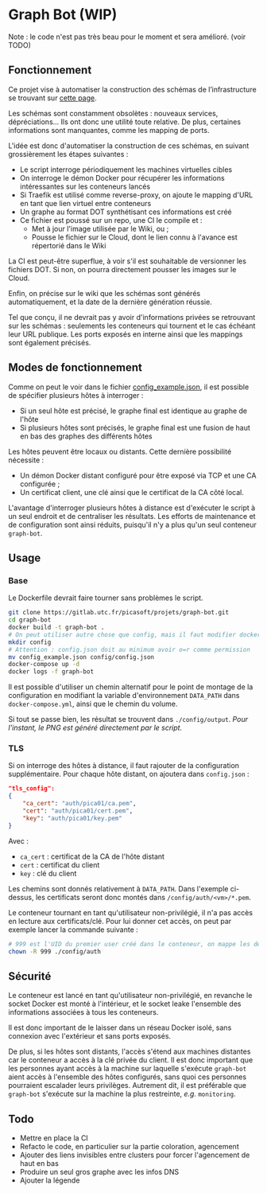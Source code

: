 # Graph Bot (WIP)

Note : le code n'est pas très beau pour le moment et sera amélioré. (voir TODO)

## Fonctionnement

Ce projet vise à automatiser la construction des schémas de l’infrastructure se trouvant sur [cette page](https://wiki.picasoft.net/doku.php?id=infrastructure:architecture_globale).

Les schémas sont constamment obsolètes : nouveaux services, dépréciations... Ils ont donc une utilité toute relative. De plus, certaines informations sont manquantes, comme les mapping de ports.

L'idée est donc d'automatiser la construction de ces schémas, en suivant grossièrement les étapes suivantes :

* Le script interroge périodiquement les machines virtuelles cibles
* On interroge le démon Docker pour récupérer les informations intéressantes sur les conteneurs lancés
* Si Traefik est utilisé comme reverse-proxy, on ajoute le mapping d'URL en tant que lien virtuel entre conteneurs
* Un graphe au format DOT synthétisant ces informations est créé
* Ce fichier est poussé sur un repo, une CI le compile et :
	* Met à jour l'image utilisée par le Wiki, ou ;
	* Pousse le fichier sur le Cloud, dont le lien connu à l'avance est répertorié dans le Wiki

La CI est peut-être superflue, à voir s'il est souhaitable de versionner les fichiers DOT. Si non, on pourra directement pousser les images sur le Cloud.

Enfin, on précise sur le wiki que les schémas sont générés automatiquement, et la date de la dernière génération réussie.

Tel que conçu, il ne devrait pas y avoir d'informations privées se retrouvant sur les schémas : seulements les conteneurs qui tournent et le cas échéant leur URL publique. Les ports exposés en interne ainsi que les mappings sont également précisés.

## Modes de fonctionnement

Comme on peut le voir dans le fichier [config_example.json](./config_example.json), il est possible de spécifier plusieurs hôtes à interroger :

* Si un seul hôte est précisé, le graphe final est identique au graphe de l'hôte
* Si plusieurs hôtes sont précisés, le graphe final est une fusion de haut en bas des graphes des différents hôtes

Les hôtes peuvent être locaux ou distants. Cette dernière possibilité nécessite :
* Un démon Docker distant configuré pour être exposé via TCP et une CA configurée ;
* Un certificat client, une clé ainsi que le certificat de la CA côté local.

L'avantage d'interroger plusieurs hôtes à distance est d'exécuter le script à un seul endroit et de centraliser les résultats.
Les efforts de maintenance et de configuration sont ainsi réduits, puisqu'il n'y a plus qu'un seul conteneur `graph-bot`.

## Usage

### Base

Le Dockerfile devrait faire tourner sans problèmes le script.

```bash
git clone https://gitlab.utc.fr/picasoft/projets/graph-bot.git
cd graph-bot
docker build -t graph-bot .
# On peut utiliser autre chose que config, mais il faut modifier docker-compose.yml
mkdir config
# Attention : config.json doit au minimum avoir o=r comme permission
mv config_example.json config/config.json
docker-compose up -d
docker logs -f graph-bot
```

Il est possible d'utiliser un chemin alternatif pour le point de montage de la configuration en modifiant la variable d'environnement `DATA_PATH` dans `docker-compose.yml`, ainsi que le chemin du volume.

Si tout se passe bien, les résultat se trouvent dans `./config/output`.
*Pour l'instant, le PNG est généré directement par le script.*

### TLS

Si on interroge des hôtes à distance, il faut rajouter de la configuration supplémentaire. Pour chaque hôte distant, on ajoutera dans `config.json` :

```json
"tls_config":
{
	"ca_cert": "auth/pica01/ca.pem",
	"cert": "auth/pica01/cert.pem",
	"key": "auth/pica01/key.pem"
}
```

Avec :
* `ca_cert` : certificat de la CA de l'hôte distant
* `cert` : certificat du client
* `key`  : clé du client

Les chemins sont donnés relativement à `DATA_PATH`. Dans l'exemple ci-dessus, les certificats seront donc montés dans `/config/auth/<vm>/*.pem`.

Le conteneur tournant en tant qu'utilisateur non-privilégié, il n'a pas accès en lecture aux certificats/clé. Pour lui donner cet accès, on peut par exemple lancer la commande suivante :

```bash
# 999 est l'UID du premier user créé dans le conteneur, on mappe les deux
chown -R 999 ./config/auth
```

## Sécurité

Le conteneur est lancé en tant qu'utilisateur non-privilégié, en revanche le socket Docker est monté à l'intérieur, et le socket leake l'ensemble des informations associées à tous les conteneurs.

Il est donc important de le laisser dans un réseau Docker isolé, sans connexion avec l'extérieur et sans ports exposés.

De plus, si les hôtes sont distants, l'accès s'étend aux machines distantes car le conteneur a accès à la clé privée du client. Il est donc important que les personnes ayant accès à la machine sur laquelle s'exécute `graph-bot` aient accès à l'ensemble des hôtes configurés, sans quoi ces personnes pourraient escalader leurs privilèges. Autrement dit, il est préférable que `graph-bot` s'exécute sur la machine la plus restreinte, *e.g.* `monitoring`.

## Todo

* Mettre en place la CI
* Refacto le code, en particulier sur la partie coloration, agencement
* Ajouter des liens invisibles entre clusters pour forcer l'agencement de haut en bas
* Produire un seul gros graphe avec les infos DNS
* Ajouter la légende
